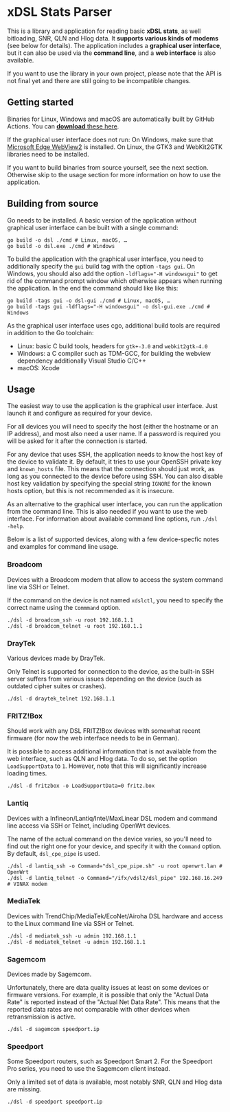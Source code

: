 # xDSL Stats Parser

This is a library and application for reading basic **xDSL stats**, as well bitloading, SNR, QLN and Hlog data.
It **supports various kinds of modems** (see below for details).
The application includes a **graphical user interface**, but it can also be used via the **command line**, and a **web interface** is also available.

If you want to use the library in your own project, please note that the API is not final yet and there are still going to be incompatible changes.

## Getting started

Binaries for Linux, Windows and macOS are automatically built by GitHub Actions.
You can [**download** these here](https://github.com/janh/go-dsl/releases).

If the graphical user interface does not run: On Windows, make sure that [Microsoft Edge WebView2](https://go.microsoft.com/fwlink/p/?LinkId=2124703) is installed. On Linux, the GTK3 and WebKit2GTK libraries need to be installed.

If you want to build binaries from source yourself, see the next section.
Otherwise skip to the usage section for more information on how to use the application.

## Building from source

Go needs to be installed.
A basic version of the application without graphical user interface can be built with a single command:

	go build -o dsl ./cmd # Linux, macOS, …
	go build -o dsl.exe ./cmd # Windows

To build the application with the graphical user interface, you need to additionally specify the `gui` build tag with the option `-tags gui`.
On Windows, you should also add the option `-ldflags="-H windowsgui"` to get rid of the command prompt window which otherwise appears when running the application.
In the end the command should like like this:

	go build -tags gui -o dsl-gui ./cmd # Linux, macOS, …
	go build -tags gui -ldflags="-H windowsgui" -o dsl-gui.exe ./cmd # Windows

As the graphical user interface uses cgo, additional build tools are required in addition to the Go toolchain:

- Linux: basic C build tools, headers for `gtk+-3.0` and `webkit2gtk-4.0`
- Windows: a C compiler such as TDM-GCC, for building the webview dependency additionally Visual Studio C/C++
- macOS: Xcode

## Usage

The easiest way to use the application is the graphical user interface.
Just launch it and configure as required for your device.

For all devices you will need to specify the host (either the hostname or an IP address), and most also need a user name.
If a password is required you will be asked for it after the connection is started.

For any device that uses SSH, the application needs to know the host key of the device to validate it.
By default, it tries to use your OpenSSH private key and `known_hosts` file.
This means that the connection should just work, as long as you connected to the device before using SSH.
You can also disable host key validation by specifying the special string `IGNORE` for the known hosts option, but this is not recommended as it is insecure.

As an alternative to the graphical user interface, you can run the application from the command line.
This is also needed if you want to use the web interface.
For information about available command line options, run `./dsl -help`.

Below is a list of supported devices, along with a few device-specfic notes and examples for command line usage.

### Broadcom

Devices with a Broadcom modem that allow to access the system command line via SSH or Telnet.

If the command on the device is not named `xdslctl`, you need to specify the correct name using the `Commmand` option.

	./dsl -d broadcom_ssh -u root 192.168.1.1
	./dsl -d broadcom_telnet -u root 192.168.1.1

### DrayTek

Various devices made by DrayTek.

Only Telnet is supported for connection to the device, as the built-in SSH server suffers from various issues depending on the device (such as outdated cipher suites or crashes).

	./dsl -d draytek_telnet 192.168.1.1

### FRITZ!Box

Should work with any DSL FRITZ!Box devices with somewhat recent firmware (for now the web interface needs to be in German).

It is possible to access additional information that is not available from the web interface, such as QLN and Hlog data.
To do so, set the option `LoadSupportData` to `1`.
However, note that this will significantly increase loading times.

	./dsl -d fritzbox -o LoadSupportData=0 fritz.box

### Lantiq

Devices with a Infineon/Lantiq/Intel/MaxLinear DSL modem and command line access via SSH or Telnet, including OpenWrt devices.

The name of the actual command on the device varies, so you'll need to find out the right one for your device, and specify it with the `Command` option.
By default, `dsl_cpe_pipe` is used.

	./dsl -d lantiq_ssh -o Command="dsl_cpe_pipe.sh" -u root openwrt.lan # OpenWrt
	./dsl -d lantiq_telnet -o Command="/ifx/vdsl2/dsl_pipe" 192.168.16.249 # VINAX modem

### MediaTek

Devices with TrendChip/MediaTek/EcoNet/Airoha DSL hardware and access to the Linux command line via SSH or Telnet.

	./dsl -d mediatek_ssh -u admin 192.168.1.1
	./dsl -d mediatek_telnet -u admin 192.168.1.1

### Sagemcom

Devices made by Sagemcom.

Unfortunately, there are data quality issues at least on some devices or firmware versions.
For example, it is possible that only the "Actual Data Rate" is reported instead of the "Actual Net Data Rate".
This means that the reported data rates are not comparable with other devices when retransmission is active.

	./dsl -d sagemcom speedport.ip

### Speedport

Some Speedport routers, such as Speedport Smart 2.
For the Speedport Pro series, you need to use the Sagemcom client instead.

Only a limited set of data is available, most notably SNR, QLN and Hlog data are missing.

	./dsl -d speedport speedport.ip
